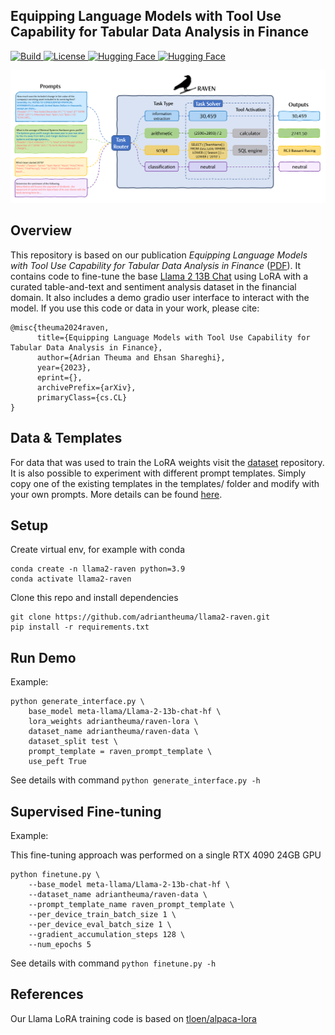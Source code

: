## Equipping Language Models with Tool Use Capability for Tabular Data Analysis in Finance

<p>
    <a href="https://www.python.org/">
        <img alt="Build" src="https://img.shields.io/badge/Python-3.9+-1f425f.svg?color=blue">
    </a>
    <a href="https://github.com/adriantheuma/llama2-raven/blob/main/LICENCE">
        <img alt="License" src="https://img.shields.io/badge/License-MIT-blue">
    </a>
    <a href="https://huggingface.co/adriantheuma/raven-lora" target="_blank">
        <img alt="Hugging Face" src="https://img.shields.io/badge/%F0%9F%A4%97%20-Model-blue?color=blue&logoColor=white" />
    </a>
    <a href="https://huggingface.co/adriantheuma/raven-data" target="_blank">
        <img alt="Hugging Face" src="https://img.shields.io/badge/%F0%9F%A4%97%20-Data-blue?color=blue&logoColor=white" />
    </a>
</p>

![teaser](raven-infeerence-pipeline.png)

## Overview

This repository is based on our publication *Equipping Language Models with Tool Use Capability for Tabular Data Analysis in Finance* ([PDF](https://browse.arxiv.org/pdf/00000.pdf)). It contains code to fine-tune the base [Llama 2 13B Chat](https://huggingface.co/meta-llama/Llama-2-13b) using LoRA with a curated table-and-text and sentiment analysis dataset in the financial domain. It also includes a demo gradio user interface to interact with the model. If you use this code or data in your work, please cite:

```
@misc{theuma2024raven,
      title={Equipping Language Models with Tool Use Capability for Tabular Data Analysis in Finance}, 
      author={Adrian Theuma and Ehsan Shareghi},
      year={2023},
      eprint={},
      archivePrefix={arXiv},
      primaryClass={cs.CL}
}
```

## Data & Templates

For data that was used to train the LoRA weights visit the [dataset](https://huggingface.co/datasets/adriantheuma/raven-data) repository. It is also possible to experiment with different prompt templates. Simply copy one of the existing templates in the templates/ folder and modify with your own prompts. More details can be found [here](/templates/README.md). 


## Setup

Create virtual env, for example with conda

```
conda create -n llama2-raven python=3.9
conda activate llama2-raven
```

Clone this repo and install dependencies

```
git clone https://github.com/adriantheuma/llama2-raven.git
pip install -r requirements.txt
```

## Run Demo

Example:

```
python generate_interface.py \
    base_model meta-llama/Llama-2-13b-chat-hf \
    lora_weights adriantheuma/raven-lora \
    dataset_name adriantheuma/raven-data \
    dataset_split test \
    prompt_template = raven_prompt_template \
    use_peft True
```

See details with command `python generate_interface.py -h`

## Supervised Fine-tuning

Example:

This fine-tuning approach was performed on a single RTX 4090 24GB GPU

```
python finetune.py \
    --base_model meta-llama/Llama-2-13b-chat-hf \
    --dataset_name adriantheuma/raven-data \
    --prompt_template_name raven_prompt_template \
    --per_device_train_batch_size 1 \
    --per_device_eval_batch_size 1 \
    --gradient_accumulation_steps 128 \
    --num_epochs 5
```
See details with command `python finetune.py -h`


## References
Our Llama LoRA training code is based on [tloen/alpaca-lora](https://github.com/tloen/alpaca-lora)
